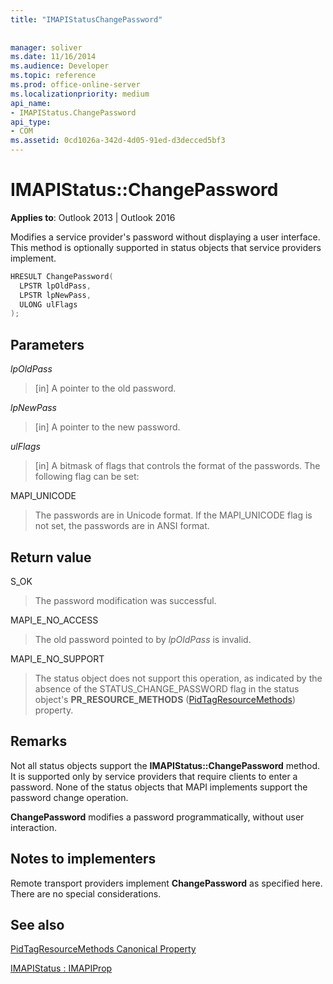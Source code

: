 ```yaml
---
title: "IMAPIStatusChangePassword"
 
 
manager: soliver
ms.date: 11/16/2014
ms.audience: Developer
ms.topic: reference
ms.prod: office-online-server
ms.localizationpriority: medium
api_name:
- IMAPIStatus.ChangePassword
api_type:
- COM
ms.assetid: 0cd1026a-342d-4d05-91ed-d3decced5bf3
---
```


# IMAPIStatus::ChangePassword

  
  
**Applies to**: Outlook 2013 | Outlook 2016 
  
Modifies a service provider's password without displaying a user interface. This method is optionally supported in status objects that service providers implement.
  
```cpp
HRESULT ChangePassword(
  LPSTR lpOldPass,
  LPSTR lpNewPass,
  ULONG ulFlags
);
```

## Parameters

 _lpOldPass_
  
> [in] A pointer to the old password.
    
 _lpNewPass_
  
> [in] A pointer to the new password.
    
 _ulFlags_
  
> [in] A bitmask of flags that controls the format of the passwords. The following flag can be set:
    
MAPI_UNICODE 
  
> The passwords are in Unicode format. If the MAPI_UNICODE flag is not set, the passwords are in ANSI format.
    
## Return value

S_OK 
  
> The password modification was successful.
    
MAPI_E_NO_ACCESS 
  
> The old password pointed to by  _lpOldPass_ is invalid. 
    
MAPI_E_NO_SUPPORT 
  
> The status object does not support this operation, as indicated by the absence of the STATUS_CHANGE_PASSWORD flag in the status object's **PR_RESOURCE_METHODS** ([PidTagResourceMethods](pidtagresourcemethods-canonical-property.md)) property.
    
## Remarks

Not all status objects support the **IMAPIStatus::ChangePassword** method. It is supported only by service providers that require clients to enter a password. None of the status objects that MAPI implements support the password change operation. 
  
 **ChangePassword** modifies a password programmatically, without user interaction. 
  
## Notes to implementers

Remote transport providers implement **ChangePassword** as specified here. There are no special considerations. 
  
## See also



[PidTagResourceMethods Canonical Property](pidtagresourcemethods-canonical-property.md)
  
[IMAPIStatus : IMAPIProp](imapistatusimapiprop.md)

